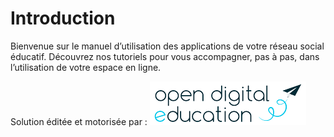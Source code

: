 # Introduction

Bienvenue sur le manuel d’utilisation des applications de votre réseau social éducatif. Découvrez nos tutoriels pour vous accompagner, pas à pas, dans l’utilisation de votre espace en ligne.

Solution éditée et motorisée par : ![](application/.gitbook/assets/ode-logo-3-1.png)

<!--stackedit_data:
eyJoaXN0b3J5IjpbMTA5OTY4MTQxNV19
-->